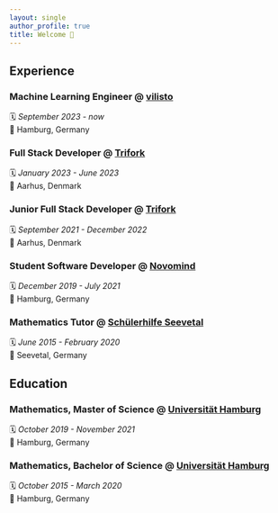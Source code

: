 ```yaml
---
layout: single
author_profile: true
title: Welcome 🤗
---
```


## Experience

### Machine Learning Engineer @ [vilisto](https://www.vilisto.de/en/)

🗓️ *September 2023 - now*  
📍 Hamburg, Germany

### Full Stack Developer @ [Trifork](https://trifork.com/)

🗓️ *January 2023 - June 2023*  
📍 Aarhus, Denmark

### Junior Full Stack Developer @ [Trifork](https://trifork.com/)

🗓️ *September 2021 - December 2022*  
📍 Aarhus, Denmark

### Student Software Developer @ [Novomind](https://www.novomind.com/)

🗓️ *December 2019 - July 2021*  
📍 Hamburg, Germany

### Mathematics Tutor @ [Schülerhilfe Seevetal](https://www.schuelerhilfe.de/nachhilfe/seevetal/)

🗓️ *June 2015 - February 2020*  
📍 Seevetal, Germany

## Education

### Mathematics, Master of Science @ [Universität Hamburg](https://www.uni-hamburg.de/)

🗓️ *October 2019 - November 2021*  
📍 Hamburg, Germany

### Mathematics, Bachelor of Science @ [Universität Hamburg](https://www.uni-hamburg.de/)

🗓️ *October 2015 - March 2020*  
📍 Hamburg, Germany
